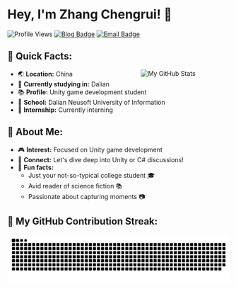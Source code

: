 # Hey, I'm Zhang Chengrui! 👋

![Profile Views](https://komarev.com/ghpvc/?username=cr-zhichen&color=blue&style=flat-square)
[![Blog Badge](https://img.shields.io/badge/Blog-ccrui.cn-orange?style=flat-square)](https://blog.ccrui.cn/)
[![Email Badge](https://img.shields.io/badge/Email-ccrui@ccrui.cn-Green?style=flat-square&logo=Gmail&logoColor=white&link=mailto:zg.chengrui@foxmail.com)](mailto:ccrui@ccrui.cn)

## 📌 Quick Facts:

<img src="https://github-readme-stats.vercel.app/api?username=cr-zhichen&show_icons=true" alt="My GitHub Stats" height="" align="right" width="40%" />

- 🌏 **Location:** China
- 🏢 **Currently studying in:** Dalian
- 📚 **Profile:** Unity game development student
- 🏫 **School:** Dalian Neusoft University of Information
- 💼 **Internship:** Currently interning 


## 🌟 About Me:

- 🎮 **Interest:** Focused on Unity game development
- 💬 **Connect:** Let's dive deep into Unity or C# discussions!
- 🚀 **Fun facts:** 
  - Just your not-so-typical college student 🎓
  - Avid reader of science fiction 📚
  - Passionate about capturing moments 📷

## 🎨 My GitHub Contribution Streak:

<picture align="center">
  <source media="(prefers-color-scheme: dark)" srcset="https://raw.githubusercontent.com/cr-zhichen/cr-zhichen/output/github-contribution-grid-snake-dark.svg">
  <source media="(prefers-color-scheme: light)" srcset="https://raw.githubusercontent.com/cr-zhichen/cr-zhichen/output/github-contribution-grid-snake.svg">
  <img alt="GitHub contribution grid snake animation" src="https://raw.githubusercontent.com/cr-zhichen/cr-zhichen/output/github-contribution-grid-snake.svg">
</picture>